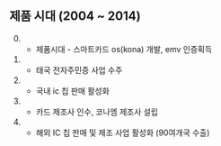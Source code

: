 ## 제품 시대 (2004 ~ 2014)

0. - 제품시대 - 스마트카드 os(kona) 개발, emv 인증획득
1. - 태국 전자주민증 사업 수주
2. - 국내 ic 칩 판매 활성화
3. - 카드 제조사 인수, 코나엠 제조사 설립
4. - 해외 IC 칩 판매 및 제조 사업 활성화 (90여개국 수출)

